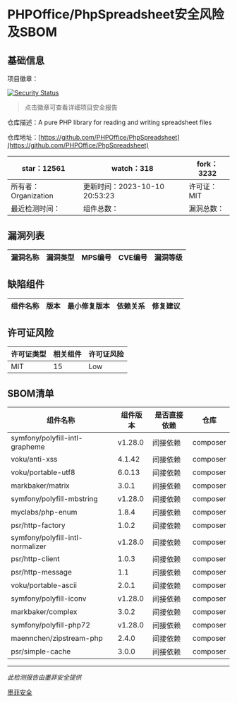 # PHPOffice/PhpSpreadsheet安全风险及SBOM

## 基础信息

项目徽章：

[![Security Status](https://www.murphysec.com/platform3/v31/badge/1712542717262479360.svg)](https://www.murphysec.com/console/report/1692241076500189184/1712542717262479360)

> 点击徽章可查看详细项目安全报告

仓库描述：A pure PHP library for reading and writing spreadsheet files

仓库地址：[https://github.com/PHPOffice/PhpSpreadsheet](https://github.com/PHPOffice/PhpSpreadsheet)

| star：12561 | watch：318 | fork：3232 |
| ----------- | -------------- | ------------ |
| 所有者：Organization | 更新时间：2023-10-10 20:53:23 | 许可证：MIT |
| 最近检测时间： | 组件总数： | 漏洞总数： |




## 漏洞列表

| 漏洞名称 | 漏洞类型 | MPS编号 | CVE编号 | 漏洞等级 |
| ------- | ------ | ------- | ------ | ----- |





## 缺陷组件

| 组件名称 | 版本 | 最小修复版本 | 依赖关系 | 修复建议 |
| -------- | ---- | ------------ | -------- | -------- |





## 许可证风险

| 许可证类型 | 相关组件 | 许可证风险 |
| ---------- | -------- | ---------- |
|MIT|15|Low|




## SBOM清单

| 组件名称 | 组件版本 | 是否直接依赖 | 仓库 |
| -------- | -------- | ------------ | ---- |
|symfony/polyfill-intl-grapheme|v1.28.0|间接依赖|composer|
|voku/anti-xss|4.1.42|间接依赖|composer|
|voku/portable-utf8|6.0.13|间接依赖|composer|
|markbaker/matrix|3.0.1|间接依赖|composer|
|symfony/polyfill-mbstring|v1.28.0|间接依赖|composer|
|myclabs/php-enum|1.8.4|间接依赖|composer|
|psr/http-factory|1.0.2|间接依赖|composer|
|symfony/polyfill-intl-normalizer|v1.28.0|间接依赖|composer|
|psr/http-client|1.0.3|间接依赖|composer|
|psr/http-message|1.1|间接依赖|composer|
|voku/portable-ascii|2.0.1|间接依赖|composer|
|symfony/polyfill-iconv|v1.28.0|间接依赖|composer|
|markbaker/complex|3.0.2|间接依赖|composer|
|symfony/polyfill-php72|v1.28.0|间接依赖|composer|
|maennchen/zipstream-php|2.4.0|间接依赖|composer|
|psr/simple-cache|3.0.0|间接依赖|composer|


------

*此检测报告由墨菲安全提供*

[墨菲安全](www.murphysec.com)